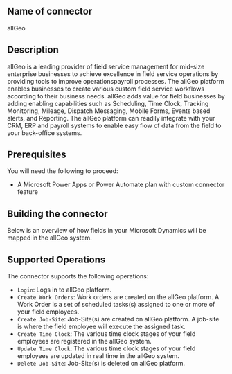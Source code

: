 ## Name of connector 
allGeo

## Description
allGeo is a leading provider of field service management for mid-size enterprise
businesses to achieve excellence in field service operations by providing tools to improve
operationspayroll processes. The allGeo platform enables businesses to create various
custom field service workflows according to their business needs. allGeo adds value for field
businesses by adding enabling capabilities such as Scheduling, Time Clock, Tracking
Monitoring, Mileage, Dispatch Messaging, Mobile Forms, Events based alerts, and
Reporting. The allGeo platform can readily integrate with your CRM, ERP and payroll
systems to enable easy flow of data from the field to your back-office systems.

## Prerequisites
You will need the following to proceed:
* A Microsoft Power Apps or Power Automate plan with custom connector feature

## Building the connector
Below is an overview of how fields in your Microsoft Dynamics will be mapped in the allGeo
system.

## Supported Operations
The connector supports the following operations:
* `Login`: Logs in to allGeo platform.
* `Create Work Orders`: Work orders are created on the allGeo platform. A Work Order is a
set of scheduled tasks(s) assigned to one or more of your field employees.
* `Create Job-Site`: Job-Site(s) are created on allGeo platform. A job-site is where the field
employee will execute the assigned task.
* `Create Time Clock`: The various time clock stages of your field employees are registered
in the allGeo system.
* `Update Time Clock`: The various time clock stages of your field employees are updated in
real time in the allGeo system.
* `Delete Job-Site`: Job-Site(s) is deleted on allGeo platform.